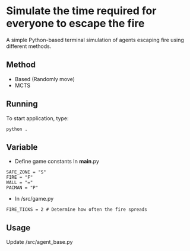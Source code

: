 # Simulate the time required for everyone to escape the fire

A simple Python-based terminal simulation of agents escaping fire using different methods.

## Method
- Based (Randomly move)
- MCTS

## Running

To start application, type:

```
python .
```
## Variable
- Define game constants In __main__.py
```
SAFE_ZONE = "S"
FIRE = "F"
WALL = "="
PACMAN = "P"
```
- In /src/game.py
```
FIRE_TICKS = 2 # Determine how often the fire spreads
```


## Usage
Update /src/agent_base.py